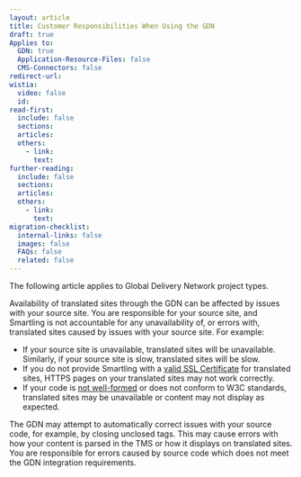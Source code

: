 ```yaml
---
layout: article
title: Customer Responsibilities When Using the GDN
draft: true
Applies to:
  GDN: true
  Application-Resource-Files: false
  CMS-Connectors: false
redirect-url:
wistia:
  video: false
  id:
read-first:
  include: false
  sections:
  articles:
  others:
    - link:
      text:
further-reading:
  include: false
  sections:
  articles:
  others:
    - link:
      text:
migration-checklist:
  internal-links: false
  images: false
  FAQs: false
  related: false
---
```


The following article applies to Global Delivery Network project types.

Availability of translated sites through the GDN can be affected by issues with your source site. You are responsible for your source site, and Smartling is not accountable for any unavailability of, or errors with, translated sites caused by issues with your source site. For example:

*   If your source site is unavailable, translated sites will be unavailable. Similarly, if your source site is slow, translated sites will be slow.
*   If you do not provide Smartling with a [valid SSL Certificate](/hc/en-us/articles/201297583-SSL-Certificate-Requirements-for-the-GDN) for translated sites, HTTPS pages on your translated sites may not work correctly.
*   If your code is [not well-formed](/hc/en-us/articles/201053017-Smartling-Global-Delivery-Network-Content-Coding-Requirements) or does not conform to W3C standards, translated sites may be unavailable or content may not display as expected.

The GDN may attempt to automatically correct issues with your source code, for example, by closing unclosed tags. This may cause errors with how your content is parsed in the TMS or how it displays on translated sites. You are responsible for errors caused by source code which does not meet the GDN integration requirements.